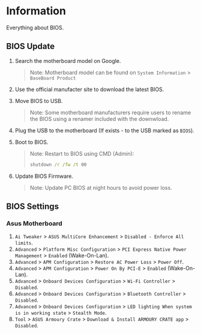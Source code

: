 # Information

Everything about BIOS.

## BIOS Update

1. Search the motherboard model on Google.

   > Note: Motherboard model can be found on `System Information` > `BaseBoard Product`

1. Use the official manufacter site to download the latest BIOS.
1. Move BIOS to USB.

   > Note: Some motherboard manufacturers require users to rename the BIOS using a renamer included with the downwload.

1. Plug the USB to the motherboard (If exists - to the USB marked as `BIOS`).
1. Boot to BIOS.

   > Note: Restart to BIOS using CMD (Admin):
   >
   > ```cmd
   > shutdown /r /fw /t 00
   >
   > ```

1. Update BIOS Firmware.

   > Note: Update PC BIOS at night hours to avoid power loss.

## BIOS Settings

### Asus Motherboard

1. `Ai Tweaker` > `ASUS MultiCore Enhancement` > `Disabled - Enforce All limits`.
1. `Advanced` > `Platform Misc Configuration` > `PCI Express Native Power Management` > `Enabled` (Wake-On-Lan).
1. `Advanced` > `APM Configuration` > `Restore AC Power Loss` > `Power Off`.
1. `Advanced` > `APM Configuration` > `Power On By PCI-E` > `Enabled` (Wake-On-Lan).
1. `Advanced` > `Onboard Devices Configuration` > `Wi-Fi Controller` > `Disabled`.
1. `Advanced` > `Onboard Devices Configuration` > `Bluetooth Controller` > `Disabled`.
1. `Advanced` > `Onboard Devices Configuration` > `LED lighting When system is in working state` > `Stealth Mode`.
1. `Tool` > `ASUS Armoury Crate` > `Download & Install ARMOURY CRATE app` > `Disabled`.
